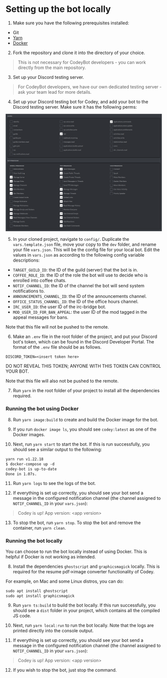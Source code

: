 # Setting up the bot locally

1. Make sure you have the following prerequisites installed:

- Git
- [Yarn](https://classic.yarnpkg.com/en/docs/install)
- [Docker](https://docs.docker.com/get-docker/)

2. Fork the repository and clone it into the directory of your choice.

> This is not necessary for CodeyBot developers - you can work directly from the main repository.

3. Set up your Discord testing server.

> For CodeyBot developers, we have our own dedicated testing server - ask your team lead for more details.

4. Set up your Discord testing bot for Codey, and add your bot to the Discord testing server. Make sure it has the following perms:

![botperms](../assets/botPerms.png)

5. In your cloned project, navigate to `config/`. Duplicate the `vars.template.json` file, move your copy to the `dev` folder, and rename your file `vars.json`. This will be the config file for your local bot. Edit the values in `vars.json` as according to the following config variable descriptions:

- `TARGET_GUILD_ID`: the ID of the guild (server) that the bot is in.
- `COFFEE_ROLE_ID`: the ID of the role the bot will use to decide who is enrolled into coffee chats.
- `NOTIF_CHANNEL_ID`: the ID of the channel the bot will send system notifications to.
- `ANNOUNCEMENTS_CHANNEL_ID`: the ID of the announcements channel.
- `OFFICE_STATUS_CHANNEL_ID`: the ID of the office hours channel.
- `IRC_USER_ID`: the user ID of the irc-bridge bot.
- `MOD_USER_ID_FOR_BAN_APPEAL`: the user ID of the mod tagged in the appeal messages for bans.

Note that this file will not be pushed to the remote.

6. Make an `.env` file in the root folder of the project, and put your Discord bot's token, which can be found in the Discord Developer Portal. The format of the `.env` file should be as follows.

```
DISCORD_TOKEN=<insert token here>
```

DO NOT REVEAL THIS TOKEN; ANYONE WITH THIS TOKEN CAN CONTROL YOUR BOT.

Note that this file will also not be pushed to the remote.

7. Run `yarn` in the root folder of your project to install all the dependencies required.

### Running the bot using Docker

8. Run `yarn image:build` to create and build the Docker image for the bot.

9. If you run `docker image ls`, you should see `codey:latest` as one of the Docker images.

10. Next, run `yarn start` to start the bot. If this is run successfully, you should see a similar output to the following:

```
yarn run v1.22.18
$ docker-compose up -d
codey-bot is up-to-date
Done in 1.07s.
```

11. Run `yarn logs` to see the logs of the bot.

12. If everything is set up correctly, you should see your bot send a message in the configured notification channel (the channel assigned to `NOTIF_CHANNEL_ID` in your `vars.json`):

> Codey is up! App version: \<app version>

13. To stop the bot, run `yarn stop`. To stop the bot and remove the container, run `yarn clean`.

### Running the bot locally

You can choose to run the bot locally instead of using Docker. This is helpful if Docker is not working as intended.

8. Install the dependencies `ghostscript` and `graphicsmagick` locally. This is required for the resume pdf->image converter functionality of Codey.

For example, on Mac and some Linux distros, you can do:

```
sudo apt install ghostscript
sudo apt install graphicsmagick
```

9. Run `yarn ts:build` to build the bot locally. If this run successfully, you should see a `dist` folder in your project, which contains all the compiled JS code.

10. Next, run `yarn local:run` to run the bot locally. Note that the logs are printed directly into the console output.

11. If everything is set up correctly, you should see your bot send a message in the configured notification channel (the channel assigned to `NOTIF_CHANNEL_ID` in your `vars.json`):

> Codey is up! App version: \<app version>

12. If you wish to stop the bot, just stop the command.
